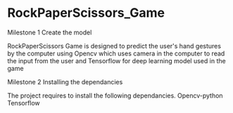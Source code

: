 # RockPaperScissors_Game
Milestone 1 Create the model

RockPaperScissors Game is designed to predict the user's hand gestures by the computer using Opencv which uses camera in the computer to read the input from the user and Tensorflow for deep learning model used in the game

Milestone 2 Installing the dependancies

The project requires to install the following dependancies.
Opencv-python
Tensorflow

